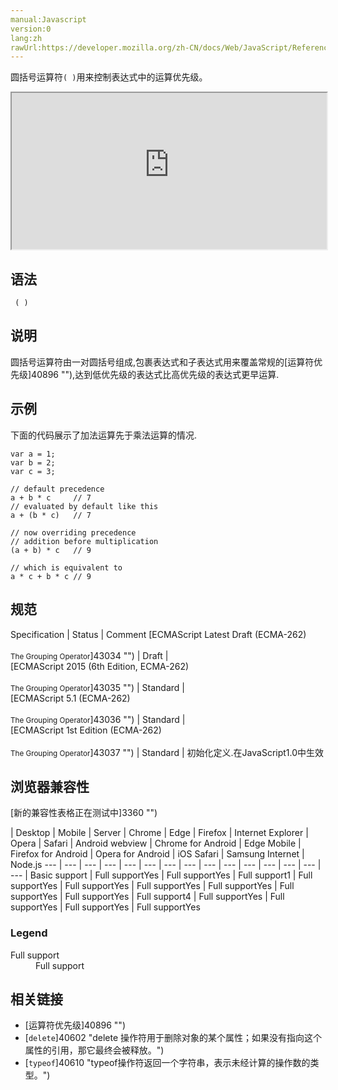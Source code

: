 ```yaml
---
manual:Javascript
version:0
lang:zh
rawUrl:https://developer.mozilla.org/zh-CN/docs/Web/JavaScript/Reference/Operators/Grouping
---
```






圆括号运算符`( )`用来控制表达式中的运算优先级。

<iframe src='https://interactive-examples.mdn.mozilla.net/pages/js/expressions-groupingoperator.html' width='100%' height='250'></iframe>

## 语法<a name="语法"></a>

```
 ( )
```

## 说明<a name="说明"></a>


圆括号运算符由一对圆括号组成,包裹表达式和子表达式用来覆盖常规的[运算符优先级]40896 ""),达到低优先级的表达式比高优先级的表达式更早运算.


## 示例<a name="示例"></a>


下面的代码展示了加法运算先于乘法运算的情况.


```
var a = 1;
var b = 2;
var c = 3;

// default precedence
a + b * c     // 7
// evaluated by default like this
a + (b * c)   // 7

// now overriding precedence 
// addition before multiplication   
(a + b) * c   // 9

// which is equivalent to
a * c + b * c // 9
```

## 规范<a name="规范"></a>

Specification | Status | Comment 
[ECMAScript Latest Draft (ECMA-262)<br></br><small>The Grouping Operator</small>]43034 "") | Draft |  
[ECMAScript 2015 (6th Edition, ECMA-262)<br></br><small>The Grouping Operator</small>]43035 "") | Standard |  
[ECMAScript 5.1 (ECMA-262)<br></br><small>The Grouping Operator</small>]43036 "") | Standard |  
[ECMAScript 1st Edition (ECMA-262)<br></br><small>The Grouping Operator</small>]43037 "") | Standard | 初始化定义.在JavaScript1.0中生效 


## 浏览器兼容性<a name="浏览器兼容性"></a>
[新的兼容性表格正在测试中<i></i>]3360 "")

 | <abbr>Desktop<i></i></abbr> | <abbr>Mobile<i></i></abbr> | <abbr>Server<i></i></abbr> 
 | <abbr>Chrome<i></i></abbr> | <abbr>Edge<i></i></abbr> | <abbr>Firefox<i></i></abbr> | <abbr>Internet Explorer<i></i></abbr> | <abbr>Opera<i></i></abbr> | <abbr>Safari<i></i></abbr> | <abbr>Android webview<i></i></abbr> | <abbr>Chrome for Android<i></i></abbr> | <abbr>Edge Mobile<i></i></abbr> | <abbr>Firefox for Android<i></i></abbr> | <abbr>Opera for Android<i></i></abbr> | <abbr>iOS Safari<i></i></abbr> | <abbr>Samsung Internet<i></i></abbr> | <abbr>Node.js<i></i></abbr> 
 ---  |  ---  |  ---  |  ---  |  ---  |  ---  |  ---  |  ---  |  ---  |  ---  |  ---  |  ---  |  ---  |  ---  |  ---  | 
Basic support | <abbr>Full support</abbr>Yes | <abbr>Full support</abbr>Yes | <abbr>Full support</abbr>1 | <abbr>Full support</abbr>Yes | <abbr>Full support</abbr>Yes | <abbr>Full support</abbr>Yes | <abbr>Full support</abbr>Yes | <abbr>Full support</abbr>Yes | <abbr>Full support</abbr>Yes | <abbr>Full support</abbr>4 | <abbr>Full support</abbr>Yes | <abbr>Full support</abbr>Yes | <abbr>Full support</abbr>Yes | <abbr>Full support</abbr>Yes 


### Legend<a name="Legend"></a>
<dl><dt id=''><abbr>Full support</abbr></dt><dd>Full support</dd></dl>

## 相关链接<a name="See_also"></a>

* [运算符优先级]40896 "")
* [`delete`]40602 "delete 操作符用于删除对象的某个属性；如果没有指向这个属性的引用，那它最终会被释放。")
* [`typeof`]40610 "typeof操作符返回一个字符串，表示未经计算的操作数的类型。")



